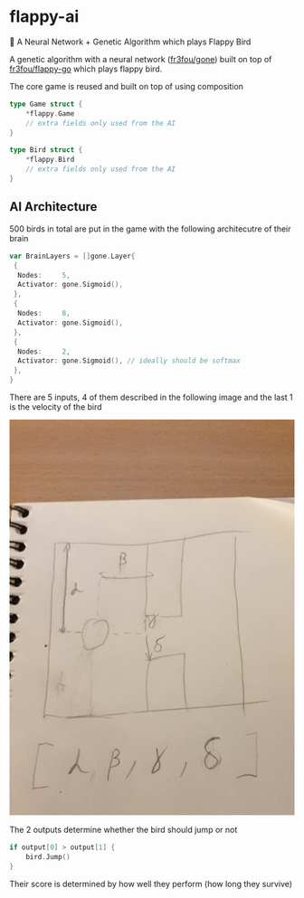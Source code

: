 # flappy-ai

🐥 A Neural Network + Genetic Algorithm which plays Flappy Bird

A genetic algorithm with a neural network ([fr3fou/gone](https://github.com/fr3fou/gone)) built on top of [fr3fou/flappy-go](https://github.com/fr3fou/flappy-go) which plays flappy bird.

The core game is reused and built on top of using composition

```go
type Game struct {
    *flappy.Game
    // extra fields only used from the AI
}
```

```go
type Bird struct {
    *flappy.Bird
    // extra fields only used from the AI
}
```

## AI Architecture

500 birds in total are put in the game with the following architecutre of their brain

```go
var BrainLayers = []gone.Layer{
 {
  Nodes:     5,
  Activator: gone.Sigmoid(),
 },
 {
  Nodes:     8,
  Activator: gone.Sigmoid(),
 },
 {
  Nodes:     2,
  Activator: gone.Sigmoid(), // ideally should be softmax
 },
}
```

There are 5 inputs, 4 of them described in the following image and the last 1 is the velocity of the bird

![vars](vars.jpg)

The 2 outputs determine whether the bird should jump or not

```go
if output[0] > output[1] {
    bird.Jump()
}
```

Their score is determined by how well they perform (how long they survive)

